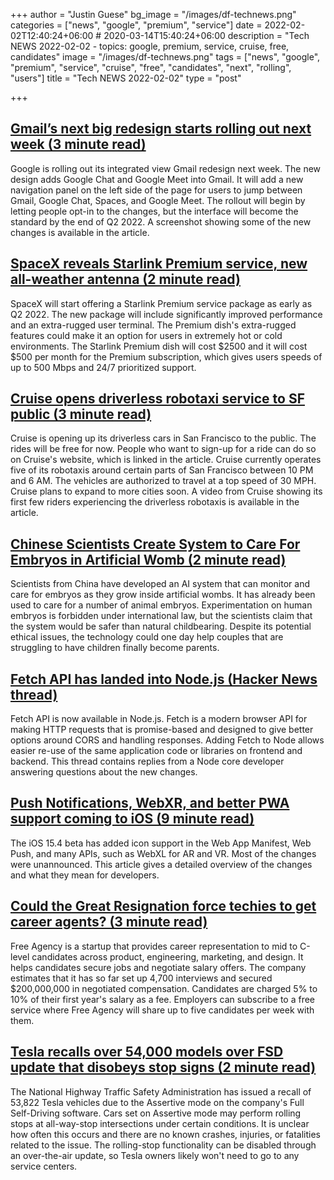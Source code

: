 +++
author = "Justin Guese"
bg_image = "/images/df-technews.png"
categories = ["news", "google", "premium", "service"]
date = 2022-02-02T12:40:24+06:00 # 2020-03-14T15:40:24+06:00
description = "Tech NEWS 2022-02-02 - topics: google, premium, service, cruise, free, candidates"
image = "/images/df-technews.png"
tags = ["news", "google", "premium", "service", "cruise", "free", "candidates", "next", "rolling", "users"]
title = "Tech NEWS 2022-02-02"
type = "post"

+++

## [Gmail’s next big redesign starts rolling out next week (3 minute read)](https://arstechnica.com/gadgets/2022/02/gmails-next-big-redesign-starts-rolling-out-next-week/)

Google is rolling out its integrated view Gmail redesign next week. The new design adds Google Chat and Google Meet into Gmail. It will add a new navigation panel on the left side of the page for users to jump between Gmail, Google Chat, Spaces, and Google Meet. The rollout will begin by letting people opt-in to the changes, but the interface will become the standard by the end of Q2 2022. A screenshot showing some of the new changes is available in the article.

## [SpaceX reveals Starlink Premium service, new all-weather antenna (2 minute read)](https://www.teslarati.com/spacex-starlink-premium-all-weather-dish/)

SpaceX will start offering a Starlink Premium service package as early as Q2 2022. The new package will include significantly improved performance and an extra-rugged user terminal. The Premium dish's extra-rugged features could make it an option for users in extremely hot or cold environments. The Starlink Premium dish will cost $2500 and it will cost $500 per month for the Premium subscription, which gives users speeds of up to 500 Mbps and 24/7 prioritized support.

## [Cruise opens driverless robotaxi service to SF public (3 minute read)](https://www.therobotreport.com/cruise-opens-driverless-robotaxi-service-sf-public/)

Cruise is opening up its driverless cars in San Francisco to the public. The rides will be free for now. People who want to sign-up for a ride can do so on Cruise's website, which is linked in the article. Cruise currently operates five of its robotaxis around certain parts of San Francisco between 10 PM and 6 AM. The vehicles are authorized to travel at a top speed of 30 MPH. Cruise plans to expand to more cities soon. A video from Cruise showing its first few riders experiencing the driverless robotaxis is available in the article.

## [Chinese Scientists Create System to Care For Embryos in Artificial Womb (2 minute read)](https://futurism.com/neoscope/chinese-artificial-womb-robot-nanny)

Scientists from China have developed an AI system that can monitor and care for embryos as they grow inside artificial wombs. It has already been used to care for a number of animal embryos. Experimentation on human embryos is forbidden under international law, but the scientists claim that the system would be safer than natural childbearing. Despite its potential ethical issues, the technology could one day help couples that are struggling to have children finally become parents.

## [Fetch API has landed into Node.js (Hacker News thread)](https://news.ycombinator.com/item?id=30161626/1/0100017eba20b50b-4ef1e90c-e9b8-407e-a7ff-c6856dbc1f50-000000/UWPjIB0Z61IxXX2nKYY8cfvhHEYQ6XAw23bUOVb9tHM=235)

Fetch API is now available in Node.js. Fetch is a modern browser API for making HTTP requests that is promise-based and designed to give better options around CORS and handling responses. Adding Fetch to Node allows easier re-use of the same application code or libraries on frontend and backend. This thread contains replies from a Node core developer answering questions about the new changes.

## [Push Notifications, WebXR, and better PWA support coming to iOS (9 minute read)](https://firt.dev/ios-15.4b#web-push-notifications-on-ios%EF%BC%8Dwith-a-catch/1/0100017eba20b50b-4ef1e90c-e9b8-407e-a7ff-c6856dbc1f50-000000/PvHTYARyX16FdwQWla3_7zyjoAqc2tj4_rVgmzmFVMw=235)

The iOS 15.4 beta has added icon support in the Web App Manifest, Web Push, and many APIs, such as WebXL for AR and VR. Most of the changes were unannounced. This article gives a detailed overview of the changes and what they mean for developers.

## [Could the Great Resignation force techies to get career agents? (3 minute read)](https://techcrunch.com/2022/02/01/free-agent-series-a/)

Free Agency is a startup that provides career representation to mid to C-level candidates across product, engineering, marketing, and design. It helps candidates secure jobs and negotiate salary offers. The company estimates that it has so far set up 4,700 interviews and secured $200,000,000 in negotiated compensation. Candidates are charged 5% to 10% of their first year's salary as a fee. Employers can subscribe to a free service where Free Agency will share up to five candidates per week with them.

## [Tesla recalls over 54,000 models over FSD update that disobeys stop signs (2 minute read)](https://www.cnet.com/roadshow/news/tesla-recalls-over-54000-models-over-fsd-update-that-disobeys-stop-signs/)

The National Highway Traffic Safety Administration has issued a recall of 53,822 Tesla vehicles due to the Assertive mode on the company's Full Self-Driving software. Cars set on Assertive mode may perform rolling stops at all-way-stop intersections under certain conditions. It is unclear how often this occurs and there are no known crashes, injuries, or fatalities related to the issue. The rolling-stop functionality can be disabled through an over-the-air update, so Tesla owners likely won't need to go to any service centers.

